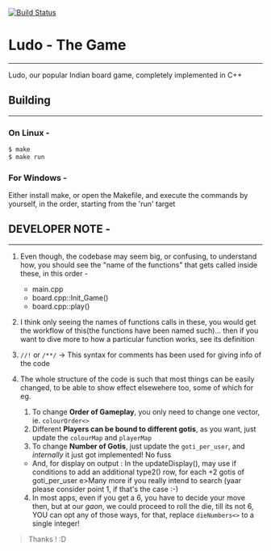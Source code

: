 [![Build Status](https://travis-ci.org/AdityaGupta150/Ludo-The_Game.svg?branch=master)](https://travis-ci.org/AdityaGupta150/Ludo-The_Game)

# Ludo - The Game
----
Ludo, our popular Indian board game, completely implemented in C++

## Building
----
### On Linux -
```sh
$ make
$ make run
```

### For Windows -
Either install make, or open the Makefile, and execute the commands by yourself, in the order, starting from the 'run' target

## DEVELOPER NOTE -
----
1. Even though, the codebase may seem big, or confusing, to understand how, you should see the "name of the functions" that gets called inside these, in this order -

    * main.cpp
    * board.cpp::Init_Game()
    * board.cpp::play()

2. I think only seeing the names of functions calls in these, you would get the workflow of this(the functions have been named such)... then if you want to dive more to how a particular function works, see its definition

2. `//!` or `/**/` -> This syntax for comments has been used for giving info of the code

3. The whole structure of the code is such that most things can be easily changed, to be able to show effect elsewehere too, some of which for eg.
	1. To change **Order of Gameplay**, you only need to change one vector, ie. `colourOrder<>`
	2. Different **Players can be bound to different gotis**, as you want, just update the `colourMap` and `playerMap`
	3. To change **Number of Gotis**, just update the `goti_per_user`, and _internally_ it just got implemented! No fuss
    * And, for display on output : In the updateDisplay(), may use if conditions to add an additional type2() row, for each +2 gotis of goti_per_user
	e>Many more if you really intend to search (yaar please consider point 1, if that's the case :-)	
    4. In most apps, even if you get a 6, you have to decide your move then, but at our _gaon_, we could proceed to roll the die, till its not 6, YOU can opt any of those ways, for that, replace `dieNumbers<>` to a single integer!
	
> Thanks ! :D
